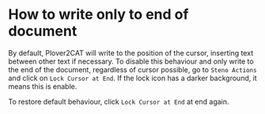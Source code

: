 # How to write only to end of document

By default, Plover2CAT will write to the position of the cursor, inserting text between other text if necessary. To disable this behaviour and only write to the end of the document, regardless of cursor possible, go to `Steno Actions` and click on `Lock Cursor at End`. If the lock icon has a darker background, it means this is enable.

To restore default behaviour, click `Lock Cursor at End` at end again.